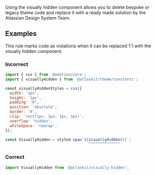Using the visually hidden component allows you to delete bespoke or legacy theme code and replace it
with a ready made solution by the Atlassian Design System Team.

## Examples

This rule marks code as violations when it can be replaced 1:1 with the visually hidden component.

### Incorrect

```js
import { css } from '@emotion/core';
import { visuallyHidden } from '@atlaskit/theme/constants';

const visuallyHiddenStyles = css({
  width: '1px',
  height: '1px',
  padding: '0',
  position: 'absolute',
  border: '0',
  clip: 'rect(1px, 1px, 1px, 1px)',
  overflow: 'hidden',
  whiteSpace: 'nowrap',
});

const VisuallyHidden = styled.span`${visuallyHidden()}`;
                                     ^^^^^^^^^^^^^^
```

### Correct

```js
import VisuallyHidden from '@atlaskit/visually-hidden';
```
